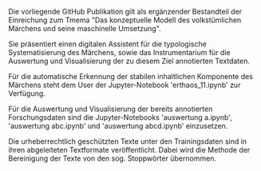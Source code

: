 Die vorliegende GitHub Publikation gilt als ergänzender Bestandteil der Einreichung zum Tmema "Das konzeptuelle Modell des volkstümlichen Märchens und seine maschinelle Umsetzung".

Sie präsentiert einen digitalen Assistent für die typologische Systematisierung des Märchens, sowie das Instrumentarium für die Auswertung und Visualisierung der zu diesem Ziel annotierten Textdaten.

Für die automatische Erkennung der stabilen inhaltlichen Komponente des Märchens steht dem User der Jupyter-Notebook 'erthaos_11.ipynb' zur Verfügung.

Für die Auswertung und Visualisierung der bereits annotierten Forschungsdaten sind die Jupyter-Notebooks 'auswertung a.ipynb', 'auswertung abc.ipynb' und 'auswertung abcd.ipynb' einzusetzen.

Die urheberrechtlich geschützten Texte unter den Trainingsdaten sind in ihren abgeleiteten Textformate veröffentlicht. Dabei wird die Methode der Bereinigung der Texte von den sog. Stoppwörter übernommen. 
